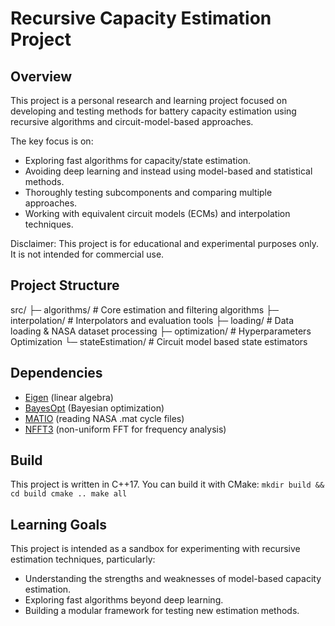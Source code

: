 # Recursive Capacity Estimation Project
## Overview

This project is a personal research and learning project focused on developing and testing methods for battery capacity estimation using recursive algorithms and circuit-model-based approaches.

The key focus is on:
* Exploring fast algorithms for capacity/state estimation.
* Avoiding deep learning and instead using model-based and statistical methods.
* Thoroughly testing subcomponents and comparing multiple approaches.
* Working with equivalent circuit models (ECMs) and interpolation techniques.

Disclaimer: This project is for educational and experimental purposes only. It is not intended for commercial use.

## Project Structure
src/
 ├─ algorithms/          # Core estimation and filtering algorithms
 ├─ interpolation/       # Interpolators and evaluation tools
 ├─ loading/             # Data loading & NASA dataset processing
 ├─ optimization/        # Hyperparameters Optimization
 └─ stateEstimation/     # Circuit model based state estimators

## Dependencies
- [Eigen](https://eigen.tuxfamily.org/) (linear algebra)  
- [BayesOpt](http://rmcantin.bitbucket.io/html/) (Bayesian optimization)  
- [MATIO](https://github.com/tbeu/matio) (reading NASA .mat cycle files)  
- [NFFT3](https://www-user.tu-chemnitz.de/~potts/nfft/) (non-uniform FFT for frequency analysis)

## Build
This project is written in C++17. You can build it with CMake:
`
mkdir build && cd build
cmake ..
make all
`

## Learning Goals
This project is intended as a sandbox for experimenting with recursive estimation techniques, particularly:
* Understanding the strengths and weaknesses of model-based capacity estimation.
* Exploring fast algorithms beyond deep learning.
* Building a modular framework for testing new estimation methods.

